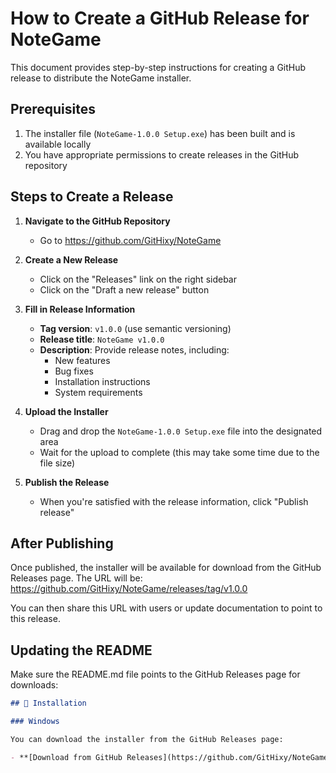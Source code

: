 # How to Create a GitHub Release for NoteGame

This document provides step-by-step instructions for creating a GitHub release to distribute the NoteGame installer.

## Prerequisites

1. The installer file (`NoteGame-1.0.0 Setup.exe`) has been built and is available locally
2. You have appropriate permissions to create releases in the GitHub repository

## Steps to Create a Release

1. **Navigate to the GitHub Repository**
   - Go to https://github.com/GitHixy/NoteGame

2. **Create a New Release**
   - Click on the "Releases" link on the right sidebar
   - Click on the "Draft a new release" button

3. **Fill in Release Information**
   - **Tag version**: `v1.0.0` (use semantic versioning)
   - **Release title**: `NoteGame v1.0.0`
   - **Description**: Provide release notes, including:
     - New features
     - Bug fixes
     - Installation instructions
     - System requirements

4. **Upload the Installer**
   - Drag and drop the `NoteGame-1.0.0 Setup.exe` file into the designated area
   - Wait for the upload to complete (this may take some time due to the file size)

5. **Publish the Release**
   - When you're satisfied with the release information, click "Publish release"

## After Publishing

Once published, the installer will be available for download from the GitHub Releases page. The URL will be:
https://github.com/GitHixy/NoteGame/releases/tag/v1.0.0

You can then share this URL with users or update documentation to point to this release.

## Updating the README

Make sure the README.md file points to the GitHub Releases page for downloads:
```markdown
## 💾 Installation

### Windows

You can download the installer from the GitHub Releases page:

- **[Download from GitHub Releases](https://github.com/GitHixy/NoteGame/releases)**: Get the latest installer
```
